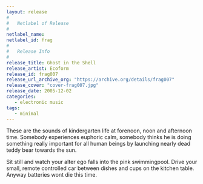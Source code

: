 ```yaml
---
layout: release
#
#   Netlabel of Release
#
netlabel_name: 
netlabel_id: frag
#
#   Release Info
#
release_title: Ghost in the Shell
release_artist: Ecoform
release_id: frag007
release_url_archive_org: "https://archive.org/details/frag007"
release_cover: "cover-frag007.jpg"
release_date: 2005-12-02
categories:
   - electronic music
tags:
   - minimal
---
```

These are the sounds of kindergarten life at forenoon, noon and afternoon time. Somebody experiences euphoric calm, somebody thinks he is doing something really important for all human beings by launching nearly dead teddy bear towards the sun.

Sit still and watch your alter ego falls into the pink swimmingpool.
Drive your small, remote controlled car between dishes and cups on the kitchen table. Anyway batteries wont die this time.
